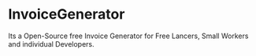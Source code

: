 # InvoiceGenerator
Its a Open-Source free Invoice Generator for Free Lancers, Small Workers and individual Developers.
